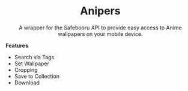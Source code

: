<h1 align="center">
Anipers
</h1>

<p align="center">
A wrapper for the Safebooru API to provide easy access to Anime wallpapers on your mobile device.  
</p>

<p>
  <strong>Features</strong>
  <ul>
    <li>Search via Tags</li>
    <li>Set Wallpaper</li>
    <li>Cropping</li>
    <li>Save to Collection</li>
    <li>Download</li>
   </ul>
</p>
